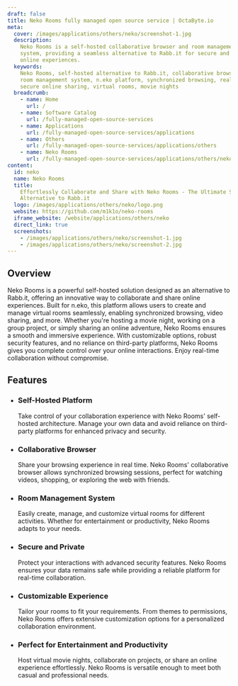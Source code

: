 ```yaml
---
draft: false
title: Neko Rooms fully managed open source service | OctaByte.io
meta:
  cover: /images/applications/others/neko/screenshot-1.jpg
  description:
    Neko Rooms is a self-hosted collaborative browser and room management
    system, providing a seamless alternative to Rabb.it for secure and synchronized
    online experiences.
  keywords:
    Neko Rooms, self-hosted alternative to Rabb.it, collaborative browser,
    room management system, n.eko platform, synchronized browsing, real-time collaboration,
    secure online sharing, virtual rooms, movie nights
  breadcrumb:
    - name: Home
      url: /
    - name: Software Catalog
      url: /fully-managed-open-source-services
    - name: Applications
      url: /fully-managed-open-source-services/applications
    - name: Others
      url: /fully-managed-open-source-services/applications/others
    - name: Neko Rooms
      url: /fully-managed-open-source-services/applications/others/neko
content:
  id: neko
  name: Neko Rooms
  title:
    Effortlessly Collaborate and Share with Neko Rooms - The Ultimate Self-Hosted
    Alternative to Rabb.it
  logo: /images/applications/others/neko/logo.png
  website: https://github.com/m1k1o/neko-rooms
  iframe_website: /website/applications/others/neko
  direct_link: true
  screenshots:
    - /images/applications/others/neko/screenshot-1.jpg
    - /images/applications/others/neko/screenshot-2.jpg
---
```


## Overview

Neko Rooms is a powerful self-hosted solution designed as an alternative to Rabb.it, offering an innovative way to collaborate and share online experiences. Built for n.eko, this platform allows users to create and manage virtual rooms seamlessly, enabling synchronized browsing, video sharing, and more. Whether you're hosting a movie night, working on a group project, or simply sharing an online adventure, Neko Rooms ensures a smooth and immersive experience. With customizable options, robust security features, and no reliance on third-party platforms, Neko Rooms gives you complete control over your online interactions. Enjoy real-time collaboration without compromise.

## Features

- ### Self-Hosted Platform

  Take control of your collaboration experience with Neko Rooms' self-hosted architecture. Manage your own data and avoid reliance on third-party platforms for enhanced privacy and security.

- ### Collaborative Browser

  Share your browsing experience in real time. Neko Rooms' collaborative browser allows synchronized browsing sessions, perfect for watching videos, shopping, or exploring the web with friends.

- ### Room Management System

  Easily create, manage, and customize virtual rooms for different activities. Whether for entertainment or productivity, Neko Rooms adapts to your needs.

- ### Secure and Private

  Protect your interactions with advanced security features. Neko Rooms ensures your data remains safe while providing a reliable platform for real-time collaboration.

- ### Customizable Experience

  Tailor your rooms to fit your requirements. From themes to permissions, Neko Rooms offers extensive customization options for a personalized collaboration environment.

- ### Perfect for Entertainment and Productivity

  Host virtual movie nights, collaborate on projects, or share an online experience effortlessly. Neko Rooms is versatile enough to meet both casual and professional needs.
